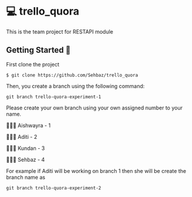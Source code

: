 # 💻 trello_quora

This is the team project for RESTAPI module

## Getting Started 🚀

First clone the project

`$ git clone https://github.com/Sehbaz/trello_quora`

Then, you create a branch using the following command:

`git branch trello-quora-experiment-1`

Please create your own branch using your own assigned number to your name.

👩🏻‍💻 Aishwayra - 1

👩🏻‍💻 Aditi - 2

🧑🏻‍💻 Kundan - 3

🧑🏻‍💻 Sehbaz - 4

For example if Aditi will be working on branch 1 then she will be create the branch name as

`git branch trello-quora-experiment-2`
